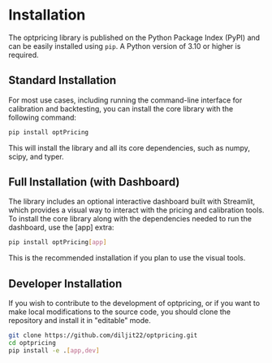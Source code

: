# Installation

The optpricing library is published on the Python Package Index (PyPI) and can be easily installed using `pip`. A Python version of 3.10 or higher is required.

## Standard Installation

For most use cases, including running the command-line interface for calibration and backtesting, you can install the core library with the following command:

```bash
pip install optPricing
```

This will install the library and all its core dependencies, such as numpy, scipy, and typer.

## Full Installation (with Dashboard)

The library includes an optional interactive dashboard built with Streamlit, which provides a visual way to interact with the pricing and calibration tools. To install the core library along with the dependencies needed to run the dashboard, use the [app] extra:

```bash
pip install optPricing[app]
```

This is the recommended installation if you plan to use the visual tools.

## Developer Installation

If you wish to contribute to the development of optpricing, or if you want to make local modifications to the source code, you should clone the repository and install it in "editable" mode.

```bash
git clone https://github.com/diljit22/optpricing.git
cd optpricing
pip install -e .[app,dev]
```
